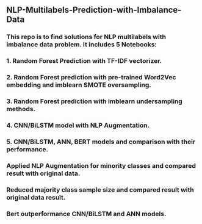## NLP-Multilabels-Prediction-with-Imbalance-Data
### This repo is to find solutions for NLP multilabels with imbalance data problem. It includes 5 Notebooks:
### 1. Random Forest Prediction with TF-IDF vectorizer.
### 2. Random Forest prediction with pre-trained Word2Vec embedding and imblearn SMOTE oversampling.
### 3. Random Forest prediction with imblearn undersampling methods.
### 4. CNN/BiLSTM model with NLP Augmentation.
### 5. CNN/BiLSTM, ANN, BERT models and comparison with their performance.
### Applied NLP Augmentation for minority classes and compared result with original data.
### Reduced majority class sample size and compared result with original data result.
### Bert outperformance CNN/BiLSTM and ANN models.
